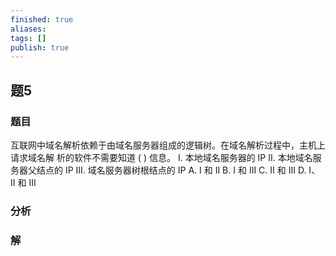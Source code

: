 ```yaml
---
finished: true
aliases: 
tags: []
publish: true
---
```

## 题5
### 题目
互联网中域名解析依赖于由域名服务器组成的逻辑树。在域名解析过程中，主机上请求域名解 析的软件不需要知道 ( ) 信息。
I. 本地域名服务器的 IP 
II. 本地域名服务器父结点的 IP
III. 域名服务器树根结点的 IP
A. I 和 II 
B. I 和 III 
C. II 和 III 
D. I、 II 和 III
### 分析
### 解
